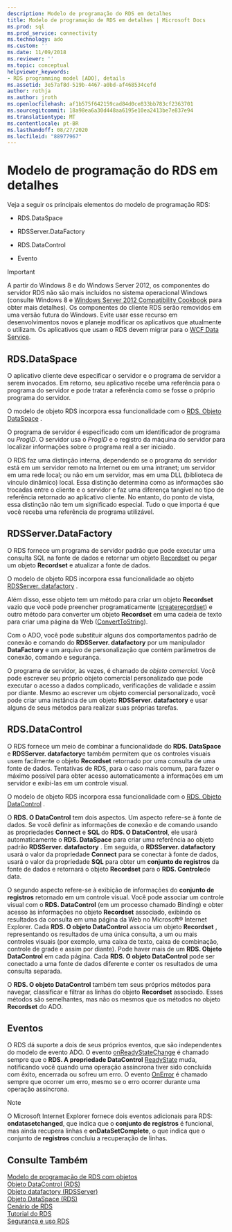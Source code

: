 ```yaml
---
description: Modelo de programação do RDS em detalhes
title: Modelo de programação de RDS em detalhes | Microsoft Docs
ms.prod: sql
ms.prod_service: connectivity
ms.technology: ado
ms.custom: ''
ms.date: 11/09/2018
ms.reviewer: ''
ms.topic: conceptual
helpviewer_keywords:
- RDS programming model [ADO], details
ms.assetid: 3e57af8d-519b-4467-a0bd-af468534cefd
author: rothja
ms.author: jroth
ms.openlocfilehash: af1b575f642159cad84d0ce833bb783cf2363701
ms.sourcegitcommit: 18a98ea6a30d448aa6195e10ea2413be7e837e94
ms.translationtype: MT
ms.contentlocale: pt-BR
ms.lasthandoff: 08/27/2020
ms.locfileid: "88977967"
---
```

# <a name="rds-programming-model-in-detail"></a>Modelo de programação do RDS em detalhes
Veja a seguir os principais elementos do modelo de programação RDS:  
  
-   RDS.DataSpace  
  
-   RDSServer.DataFactory  
  
-   RDS.DataControl  
  
-   Evento  
  
> [!IMPORTANT]
>  A partir do Windows 8 e do Windows Server 2012, os componentes do servidor RDS não são mais incluídos no sistema operacional Windows (consulte Windows 8 e [Windows Server 2012 Compatibility Cookbook](https://www.microsoft.com/download/details.aspx?id=27416) para obter mais detalhes). Os componentes do cliente RDS serão removidos em uma versão futura do Windows. Evite usar esse recurso em desenvolvimentos novos e planeje modificar os aplicativos que atualmente o utilizam. Os aplicativos que usam o RDS devem migrar para o [WCF Data Service](https://go.microsoft.com/fwlink/?LinkId=199565).  
  
## <a name="rdsdataspace"></a>RDS.DataSpace  
 O aplicativo cliente deve especificar o servidor e o programa de servidor a serem invocados. Em retorno, seu aplicativo recebe uma referência para o programa do servidor e pode tratar a referência como se fosse o próprio programa do servidor.  
  
 O modelo de objeto RDS incorpora essa funcionalidade com o [RDS. Objeto DataSpace](../../reference/rds-api/dataspace-object-rds.md) .  
  
 O programa de servidor é especificado com um identificador de programa ou *ProgID*. O servidor usa o *ProgID* e o registro da máquina do servidor para localizar informações sobre o programa real a ser iniciado.  
  
 O RDS faz uma distinção interna, dependendo se o programa do servidor está em um servidor remoto na Internet ou em uma intranet; um servidor em uma rede local; ou não em um servidor, mas em uma DLL (biblioteca de vínculo dinâmico) local. Essa distinção determina como as informações são trocadas entre o cliente e o servidor e faz uma diferença tangível no tipo de referência retornado ao aplicativo cliente. No entanto, do ponto de vista, essa distinção não tem um significado especial. Tudo o que importa é que você receba uma referência de programa utilizável.  
  
## <a name="rdsserverdatafactory"></a>RDSServer.DataFactory  
 O RDS fornece um programa de servidor padrão que pode executar uma consulta SQL na fonte de dados e retornar um objeto [Recordset](../../reference/ado-api/recordset-object-ado.md) ou pegar um objeto **Recordset** e atualizar a fonte de dados.  
  
 O modelo de objeto RDS incorpora essa funcionalidade ao objeto [RDSServer. datafactory](../../reference/rds-api/datafactory-object-rdsserver.md) .  
  
 Além disso, esse objeto tem um método para criar um objeto **Recordset** vazio que você pode preencher programaticamente ([createrecordset](../../reference/rds-api/createrecordset-method-rds.md)) e outro método para converter um objeto **Recordset** em uma cadeia de texto para criar uma página da Web ([ConvertToString](../../reference/rds-api/converttostring-method-rds.md)).  
  
 Com o ADO, você pode substituir alguns dos comportamentos padrão de conexão e comando do **RDSServer. datafactory** por um manipulador **DataFactory** e um arquivo de personalização que contém parâmetros de conexão, comando e segurança.  
  
 O programa de servidor, às vezes, é chamado de *objeto comercial*. Você pode escrever seu próprio objeto comercial personalizado que pode executar o acesso a dados complicado, verificações de validade e assim por diante. Mesmo ao escrever um objeto comercial personalizado, você pode criar uma instância de um objeto **RDSServer. datafactory** e usar alguns de seus métodos para realizar suas próprias tarefas.  
  
## <a name="rdsdatacontrol"></a>RDS.DataControl  
 O RDS fornece um meio de combinar a funcionalidade do **RDS. DataSpace** e **RDSServer. datafactory**e também permitem que os controles visuais usem facilmente o objeto **Recordset** retornado por uma consulta de uma fonte de dados. Tentativas de RDS, para o caso mais comum, para fazer o máximo possível para obter acesso automaticamente a informações em um servidor e exibi-las em um controle visual.  
  
 O modelo de objeto RDS incorpora essa funcionalidade com o [RDS. Objeto DataControl](../../reference/rds-api/datacontrol-object-rds.md) .  
  
 O **RDS. O DataControl** tem dois aspectos. Um aspecto refere-se à fonte de dados. Se você definir as informações de conexão e de comando usando as propriedades **Connect** e **SQL** do **RDS. O DataControl**, ele usará automaticamente o **RDS. DataSpace** para criar uma referência ao objeto padrão **RDSServer. datafactory** . Em seguida, o **RDSServer. datafactory** usará o valor da propriedade **Connect** para se conectar à fonte de dados, usará o valor da propriedade **SQL** para obter um **conjunto de registros** da fonte de dados e retornará o objeto **Recordset** para o **RDS. Controle**de data.  
  
 O segundo aspecto refere-se à exibição de informações do **conjunto de registros** retornado em um controle visual. Você pode associar um controle visual com o **RDS. DataControl** (em um processo chamado Binding) e obter acesso às informações no objeto **Recordset** associado, exibindo os resultados da consulta em uma página da Web no Microsoft® Internet Explorer. Cada **RDS. O objeto DataControl** associa um objeto **Recordset** , representando os resultados de uma única consulta, a um ou mais controles visuais (por exemplo, uma caixa de texto, caixa de combinação, controle de grade e assim por diante). Pode haver mais de um **RDS. Objeto DataControl** em cada página. Cada **RDS. O objeto DataControl** pode ser conectado a uma fonte de dados diferente e conter os resultados de uma consulta separada.  
  
 O **RDS. O objeto DataControl** também tem seus próprios métodos para navegar, classificar e filtrar as linhas do objeto **Recordset** associado. Esses métodos são semelhantes, mas não os mesmos que os métodos no objeto **Recordset** do ADO.  
  
## <a name="events"></a>Eventos  
 O RDS dá suporte a dois de seus próprios eventos, que são independentes do modelo de evento ADO. O evento [onReadyStateChange](../../reference/rds-api/onreadystatechange-event-rds.md) é chamado sempre que o **RDS. A propriedade DataControl** [ReadyState](../../reference/rds-api/readystate-property-rds.md) muda, notificando você quando uma operação assíncrona tiver sido concluída com êxito, encerrada ou sofreu um erro. O evento [OnError](../../reference/rds-api/onerror-event-rds.md) é chamado sempre que ocorrer um erro, mesmo se o erro ocorrer durante uma operação assíncrona.  
  
> [!NOTE]
>  O Microsoft Internet Explorer fornece dois eventos adicionais para RDS: **ondatasetchanged**, que indica que o **conjunto de registros** é funcional, mas ainda recupera linhas e **onDataSetComplete**, o que indica que o conjunto de **registros** concluiu a recuperação de linhas.  
  
## <a name="see-also"></a>Consulte Também  
 [Modelo de programação de RDS com objetos](./rds-programming-model-with-objects.md)   
 [Objeto DataControl (RDS)](../../reference/rds-api/datacontrol-object-rds.md)   
 [Objeto datafactory (RDSServer)](../../reference/rds-api/datafactory-object-rdsserver.md)   
 [Objeto DataSpace (RDS)](../../reference/rds-api/dataspace-object-rds.md)   
 [Cenário de RDS](./rds-scenario.md)   
 [Tutorial do RDS](./rds-tutorial.md)   
 [Segurança e uso RDS](./rds-usage-and-security.md)